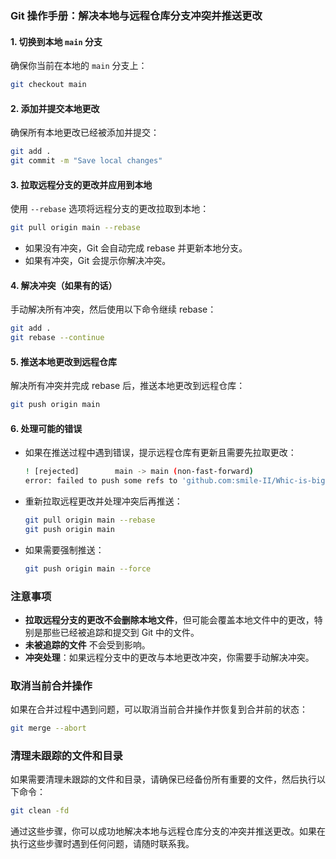 ### Git 操作手册：解决本地与远程仓库分支冲突并推送更改

#### 1. 切换到本地 `main` 分支
确保你当前在本地的 `main` 分支上：
```bash
git checkout main
```

#### 2. 添加并提交本地更改
确保所有本地更改已经被添加并提交：
```bash
git add .
git commit -m "Save local changes"
```

#### 3. 拉取远程分支的更改并应用到本地
使用 `--rebase` 选项将远程分支的更改拉取到本地：
```bash
git pull origin main --rebase
```

- 如果没有冲突，Git 会自动完成 rebase 并更新本地分支。
- 如果有冲突，Git 会提示你解决冲突。

#### 4. 解决冲突（如果有的话）
手动解决所有冲突，然后使用以下命令继续 rebase：
```bash
git add .
git rebase --continue
```

#### 5. 推送本地更改到远程仓库
解决所有冲突并完成 rebase 后，推送本地更改到远程仓库：
```bash
git push origin main
```

#### 6. 处理可能的错误

- 如果在推送过程中遇到错误，提示远程仓库有更新且需要先拉取更改：
  ```bash
  ! [rejected]        main -> main (non-fast-forward)
  error: failed to push some refs to 'github.com:smile-II/Whic-is-bigger-9.9-or-9.11.git'
  ```

- 重新拉取远程更改并处理冲突后再推送：
  ```bash
  git pull origin main --rebase
  git push origin main
  ```

- 如果需要强制推送：
  ```bash
  git push origin main --force
  ```

### 注意事项
- **拉取远程分支的更改不会删除本地文件**，但可能会覆盖本地文件中的更改，特别是那些已经被追踪和提交到 Git 中的文件。
- **未被追踪的文件** 不会受到影响。
- **冲突处理**：如果远程分支中的更改与本地更改冲突，你需要手动解决冲突。

### 取消当前合并操作
如果在合并过程中遇到问题，可以取消当前合并操作并恢复到合并前的状态：
```bash
git merge --abort
```

### 清理未跟踪的文件和目录
如果需要清理未跟踪的文件和目录，请确保已经备份所有重要的文件，然后执行以下命令：
```bash
git clean -fd
```

通过这些步骤，你可以成功地解决本地与远程仓库分支的冲突并推送更改。如果在执行这些步骤时遇到任何问题，请随时联系我。